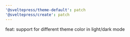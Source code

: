 ```yaml
---
'@sveltepress/theme-default': patch
'@sveltepress/create': patch
---
```


feat: support for different theme color in light/dark mode
